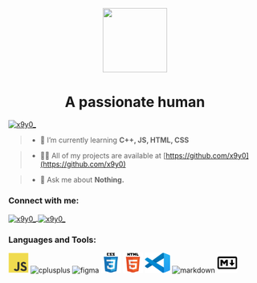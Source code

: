 <p align="center">
  <img src="./img/¥$.png" height="128px" width="128px" />
</p>

<h1 align="center">
  A passionate human
</h1>

<p align="left"> 
  <a href="https://twitter.com/x9y0_" target="blank">
    <img src="https://img.shields.io/twitter/follow/x9y0_?logo=twitter&style=for-the-badge" 
         alt="x9y0_" 
    />
  </a>
</p>

> - 🌱 I’m currently learning **C++, JS, HTML, CSS**

> - 👨‍💻 All of my projects are available at [https://github.com/x9y0](https://github.com/x9y0)

> - 💬 Ask me about **Nothing.**

### Connect with me:

  <p align="left">
    <a href="https://twitter.com/x9y0_" target="blank">
      <img 
        align="center" 
        src="https://raw.githubusercontent.com/x9y0/devicon/master/icons/twitter/logo.svg"
        alt="x9y0_" 
        height="35"
        width="45"
      />
    </a>

  <a href="https://instagram.com/x9y0_" target="blank">
    <img 
      align="center" 
      src="https://raw.githubusercontent.com/rahuldkjain/github-profile-readme-generator/master/src/images/icons/Social/instagram.svg" 
      alt="x9y0_" 
      height="30" 
      width="40" 
    />
  </a>
</p>

### Languages and Tools:

  <p align="left">
    <img
      src="https://raw.githubusercontent.com/devicons/devicon/master/icons/javascript/javascript-original.svg"
      alt="javascript"
      width="40"
      height="40"
    />
    <img
      src="https://raw.githubusercontent.com/x9y0/devicon/master/icons/cplusplus/cplusplus-original.svg"
      alt="cplusplus"
      width="40"
      height="40"
    />
    <img
      src="https://www.vectorlogo.zone/logos/figma/figma-icon.svg"
      alt="figma"
      width="40"
      height="40"
    />
    <img
      src="https://raw.githubusercontent.com/devicons/devicon/master/icons/css3/css3-original-wordmark.svg"
      alt="css"
      width="40"
      height="40"
    />
    <img
      src="https://raw.githubusercontent.com/devicons/devicon/master/icons/html5/html5-original-wordmark.svg"
      alt="html5"
      width="40"
      height="40"
    />
    <img
      src="https://raw.githubusercontent.com/devicons/devicon/master/icons/vscode/vscode-original.svg"
      alt="vscode"
      width="50"
      height="40"
    />
    <img
      src="https://raw.githubusercontent.com/x9y0/devicon/master/icons/visualstudio/Visual_Studio_Icon_2022.svg"
      alt="markdown"
      width="40"
      height="40"
    />
    <img
      src="https://raw.githubusercontent.com/devicons/devicon/master/icons/markdown/markdown-original.svg"
      alt="markdown"
      width="40"
      height="40"
    />
  </p>
